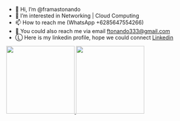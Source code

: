 - 👋 Hi, I’m @framastonando
- 👀 I’m interested in Networking | Cloud Computing
- 📫 How to reach me (WhatsApp +6285647554266)
- 📧 You could also reach me via email ftonando333@gmail.com
- Ⓛ Here is my linkedin profile, hope we could connect [Linkedin](www.linkedin.com/in/framas-tonando-8a186b257)


<p align="left">
<a href="https://github.com/framastonando">
  <img height="180em" src="https://github-readme-stats-eight-theta.vercel.app/api?username=framastonando&show_icons=true&theme=algolia&include_all_commits=true&count_private=true"/>
  <img height="180em" src="https://github-readme-stats-eight-theta.vercel.app/api/top-langs/?username=framastonando&layout=compact&theme=algolia"/>
</a>
</p>
